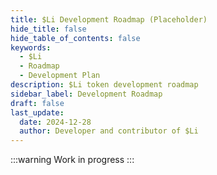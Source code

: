 ```yaml
---
title: $Li Development Roadmap (Placeholder)
hide_title: false
hide_table_of_contents: false
keywords:
  - $Li
  - Roadmap
  - Development Plan
description: $Li token development roadmap
sidebar_label: Development Roadmap
draft: false
last_update:
  date: 2024-12-28
  author: Developer and contributor of $Li
---
```


:::warning
Work in progress
:::
